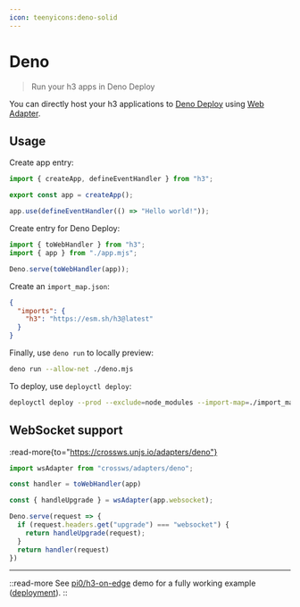 ```yaml
---
icon: teenyicons:deno-solid
---
```


# Deno

> Run your h3 apps in Deno Deploy

You can directly host your h3 applications to [Deno Deploy](https://deno.com/deploy) using [Web Adapter](/adapters/web).

## Usage

Create app entry:

```js [app.mjs]
import { createApp, defineEventHandler } from "h3";

export const app = createApp();

app.use(defineEventHandler(() => "Hello world!"));
```

Create entry for Deno Deploy:

```js [deno.mjs]
import { toWebHandler } from "h3";
import { app } from "./app.mjs";

Deno.serve(toWebHandler(app));
```

Create an `import_map.json`:

```json [import_map.json]
{
  "imports": {
    "h3": "https://esm.sh/h3@latest"
  }
}
```

Finally, use `deno run` to locally preview:

```bash [terminal]
deno run --allow-net ./deno.mjs
```

To deploy, use `deployctl deploy`:

```bash [terminal]
deployctl deploy --prod --exclude=node_modules --import-map=./import_map.json ./deno.mjs
```

## WebSocket support

:read-more{to="https://crossws.unjs.io/adapters/deno"}

```ts
import wsAdapter from "crossws/adapters/deno";

const handler = toWebHandler(app)

const { handleUpgrade } = wsAdapter(app.websocket);

Deno.serve(request => {
  if (request.headers.get("upgrade") === "websocket") {
    return handleUpgrade(request);
  }
  return handler(request)
})
```

---

::read-more
See [pi0/h3-on-edge](https://github.com/pi0/h3-on-edge) demo for a fully working example ([deployment](https://h3-on-edge.deno.dev/)).
::
